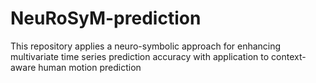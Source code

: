 # NeuRoSyM-prediction
This repository applies a neuro-symbolic approach for enhancing multivariate time series prediction accuracy with application to context-aware human motion prediction 
